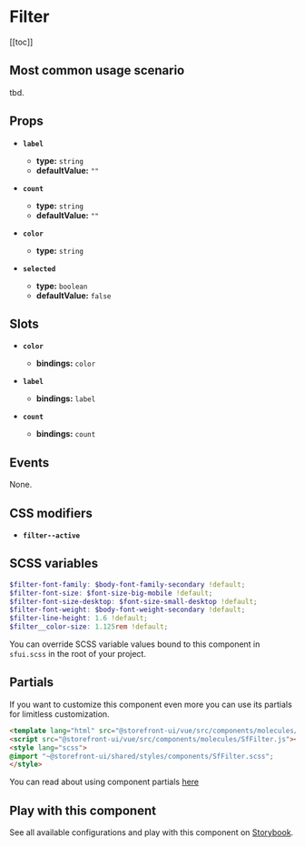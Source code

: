# Filter

<!-- No Component description -->


[[toc]]


## Most common usage scenario

tbd.


## Props

- **`label`**
  - **type:** `string`
  - **defaultValue:** `""`

- **`count`**
  - **type:** `string`
  - **defaultValue:** `""`

- **`color`**
  - **type:** `string`

- **`selected`**
  - **type:** `boolean`
  - **defaultValue:** `false`


## Slots

- **`color`**
  - **bindings:** `color`

- **`label`**
  - **bindings:** `label`

- **`count`**
  - **bindings:** `count`


## Events

None.


## CSS modifiers

- **`filter--active`**


## SCSS variables

```scss
$filter-font-family: $body-font-family-secondary !default;
$filter-font-size: $font-size-big-mobile !default;
$filter-font-size-desktop: $font-size-small-desktop !default;
$filter-font-weight: $body-font-weight-secondary !default;
$filter-line-height: 1.6 !default;
$filter__color-size: 1.125rem !default;
```

You can override SCSS variable values bound to this component in `sfui.scss` in the root of your project.


## Partials

If you want to customize this component even more you can use its partials for limitless customization.

```html
<template lang="html" src="@storefront-ui/vue/src/components/molecules/SfFilter.html"></template>
<script src="@storefront-ui/vue/src/components/molecules/SfFilter.js"></script>
<style lang="scss">
@import "~@storefront-ui/shared/styles/components/SfFilter.scss";
</style>
```

You can read about using component partials [here](docs.storefrontui.io/customization)


## Play with this component

See all available configurations and play with this component on <a href="https://storybook.storefrontui.io/?path=/story/">Storybook</a>.
